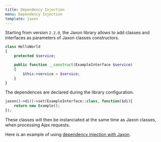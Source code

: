 ```yaml
---
title: Dependency Injection
menu: Dependency Injection
template: jaxon
---
```


Starting from version `2.2.0`, the Jaxon library allows to add classes and interfaces as parameters of Jaxon classes constructors.

```php
class HelloWorld
{
    protected $service;

    public function __construct(ExampleInterface $service)
    {
        $this->service = $service;
    }
}
```

The dependences are declared during the library configuration.

```php
jaxon()->di()->set(ExampleInterface::class, function($di){
    return new Example();
});
```

These classes will then be instanciated at the same time as Jaxon classes, when processing Ajax requests.

Here is an example of using [dependency injection with Jaxon](/examples/advanced/dependecy-injection).
